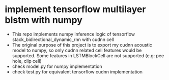 # implement tensorflow multilayer blstm with numpy
* This repo implements numpy inference logic of tensorflow stack_bidirectional_dynamic_rnn with cudnn cell
* The original purpose of this project is to export my cudnn acoustic model to numpy, so only cudnn related cell features would be supported. Some features in LSTMBlockCell are not supported (e.g: pee hole, clip cell) 
* check model.py for numpy implementation
* check test.py for equivalent tensorflow cudnn implementation